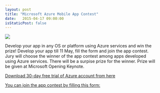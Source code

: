 ```yaml
---
layout: post
title: "Microsoft Azure Mobile App Contest"
date:   2015-04-17 09:00:00
isStaticPost: false
---
```


<img class="img-responsive" src="{{ site.baseurl_root }}/img/posts/azure.png" style="max-width: 300px"/>

Develop your app in any OS or platform using Azure services and win the prize! Develop your app till 11 May, fill the form and join the app contest. Jury will choose the winner of the app contest among apps developed using Azure services. There will be a surpise prize for the winner. Prize will be given at Microsoft Opening Keynote.

[Download 30-day free trial of Azure account from here](http://azure.microsoft.com/tr-tr/pricing/free-trial/)

[You can join the app contest by filling this form:](https://docs.google.com/forms/d/1-8h17r43HXcPqaob3iRK1K3ZAYLnHzo1jdNXkupld5U/viewform?usp=send_form)
